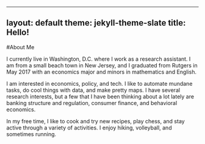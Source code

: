 
---
layout: default
theme: jekyll-theme-slate
title: Hello!
---
#About Me 

I currently live in Washington, D.C. where I work as a research assistant. I am from a small beach town in New Jersey, and I graduated from Rutgers in May 2017 with an economics major and minors in mathematics and English. 

I am interested in economics, policy, and tech. I like to automate mundane tasks, do cool things with data, and make pretty maps. I have several research interests, but a few that I have been thinking about a lot lately are banking structure and regulation, consumer finance, and behavioral economics.

In my free time, I like to cook and try new recipes, play chess, and stay active through a variety of activities. I enjoy hiking, volleyball, and sometimes running. 

